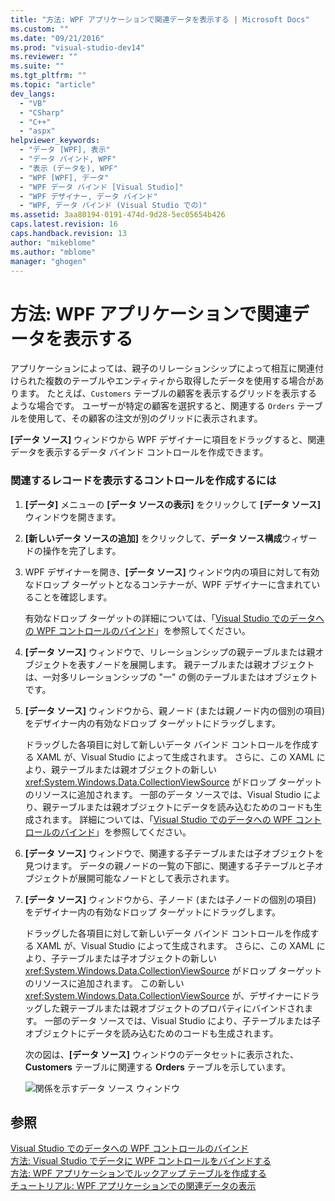 ```yaml
---
title: "方法: WPF アプリケーションで関連データを表示する | Microsoft Docs"
ms.custom: ""
ms.date: "09/21/2016"
ms.prod: "visual-studio-dev14"
ms.reviewer: ""
ms.suite: ""
ms.tgt_pltfrm: ""
ms.topic: "article"
dev_langs: 
  - "VB"
  - "CSharp"
  - "C++"
  - "aspx"
helpviewer_keywords: 
  - "データ [WPF], 表示"
  - "データ バインド, WPF"
  - "表示 (データを), WPF"
  - "WPF [WPF], データ"
  - "WPF データ バインド [Visual Studio]"
  - "WPF デザイナー, データ バインド"
  - "WPF, データ バインド (Visual Studio での)"
ms.assetid: 3aa80194-0191-474d-9d28-5ec05654b426
caps.latest.revision: 16
caps.handback.revision: 13
author: "mikeblome"
ms.author: "mblome"
manager: "ghogen"
---
```

# 方法: WPF アプリケーションで関連データを表示する
アプリケーションによっては、親子のリレーションシップによって相互に関連付けられた複数のテーブルやエンティティから取得したデータを使用する場合があります。  たとえば、`Customers` テーブルの顧客を表示するグリッドを表示するような場合です。  ユーザーが特定の顧客を選択すると、関連する `Orders` テーブルを使用して、その顧客の注文が別のグリッドに表示されます。  
  
 **\[データ ソース\]** ウィンドウから WPF デザイナーに項目をドラッグすると、関連データを表示するデータ バインド コントロールを作成できます。  
  
### 関連するレコードを表示するコントロールを作成するには  
  
1.  **\[データ\]** メニューの **\[データ ソースの表示\]** をクリックして **\[データ ソース\]** ウィンドウを開きます。  
  
2.  **\[新しいデータ ソースの追加\]** をクリックして、**データ ソース構成**ウィザードの操作を完了します。  
  
3.  WPF デザイナーを開き、**\[データ ソース\]** ウィンドウ内の項目に対して有効なドロップ ターゲットとなるコンテナーが、WPF デザイナーに含まれていることを確認します。  
  
     有効なドロップ ターゲットの詳細については、「[Visual Studio でのデータへの WPF コントロールのバインド](../data-tools/bind-wpf-controls-to-data-in-visual-studio1.md)」を参照してください。  
  
4.  **\[データ ソース\]** ウィンドウで、リレーションシップの親テーブルまたは親オブジェクトを表すノードを展開します。  親テーブルまたは親オブジェクトは、一対多リレーションシップの "一" の側のテーブルまたはオブジェクトです。  
  
5.  **\[データ ソース\]** ウィンドウから、親ノード \(または親ノード内の個別の項目\) をデザイナー内の有効なドロップ ターゲットにドラッグします。  
  
     ドラッグした各項目に対して新しいデータ バインド コントロールを作成する XAML が、Visual Studio によって生成されます。  さらに、この XAML により、親テーブルまたは親オブジェクトの新しい <xref:System.Windows.Data.CollectionViewSource> がドロップ ターゲットのリソースに追加されます。  一部のデータ ソースでは、Visual Studio により、親テーブルまたは親オブジェクトにデータを読み込むためのコードも生成されます。  詳細については、「[Visual Studio でのデータへの WPF コントロールのバインド](../data-tools/bind-wpf-controls-to-data-in-visual-studio1.md)」を参照してください。  
  
6.  **\[データ ソース\]** ウィンドウで、関連する子テーブルまたは子オブジェクトを見つけます。  データの親ノードの一覧の下部に、関連する子テーブルと子オブジェクトが展開可能なノードとして表示されます。  
  
7.  **\[データ ソース\]** ウィンドウから、子ノード \(または子ノードの個別の項目\) をデザイナー内の有効なドロップ ターゲットにドラッグします。  
  
     ドラッグした各項目に対して新しいデータ バインド コントロールを作成する XAML が、Visual Studio によって生成されます。  さらに、この XAML により、子テーブルまたは子オブジェクトの新しい <xref:System.Windows.Data.CollectionViewSource> がドロップ ターゲットのリソースに追加されます。  この新しい <xref:System.Windows.Data.CollectionViewSource> が、デザイナーにドラッグした親テーブルまたは親オブジェクトのプロパティにバインドされます。  一部のデータ ソースでは、Visual Studio により、子テーブルまたは子オブジェクトにデータを読み込むためのコードも生成されます。  
  
     次の図は、**\[データ ソース\]** ウィンドウのデータセットに表示された、**Customers** テーブルに関連する **Orders** テーブルを示しています。  
  
     ![関係を示すデータ ソース ウィンドウ](~/docs/data-tools/media/datasources2.gif "DataSources2")  
  
## 参照  
 [Visual Studio でのデータへの WPF コントロールのバインド](../data-tools/bind-wpf-controls-to-data-in-visual-studio1.md)   
 [方法: Visual Studio でデータに WPF コントロールをバインドする](../data-tools/bind-wpf-controls-to-data-in-visual-studio2.md)   
 [方法: WPF アプリケーションでルックアップ テーブルを作成する](../data-tools/create-lookup-tables-in-wpf-applications.md)   
 [チュートリアル: WPF アプリケーションでの関連データの表示](../data-tools/walkthrough-displaying-related-data-in-a-wpf-application.md)